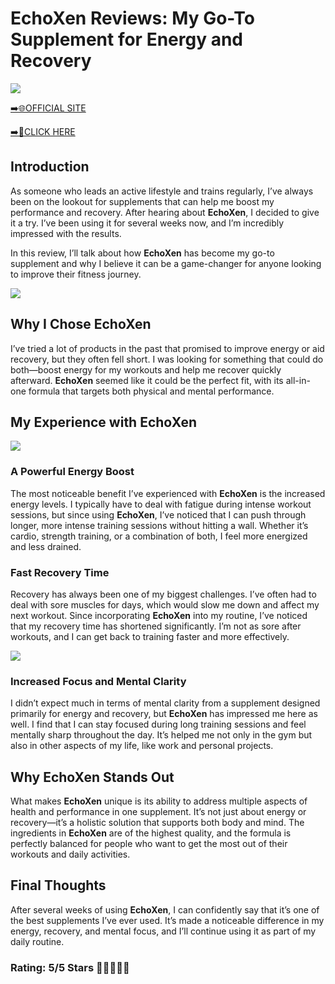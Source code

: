 # **EchoXen Reviews**: My Go-To Supplement for Energy and Recovery

[![](https://static.vecteezy.com/system/resources/thumbnails/019/896/014/small/buy-now-gradient-button-with-cart-symbol-buy-now-illustration-png.png)](https://edetoop.top/lander/sugarpreland-1/echoxen.html) 

[➡️🌐OFFICIAL SITE](https://edetoop.top/lander/sugarpreland-1/echoxen.html) 

[➡️🔗CLICK HERE](https://edetoop.top/lander/sugarpreland-1/echoxen.html) 


## Introduction

As someone who leads an active lifestyle and trains regularly, I’ve always been on the lookout for supplements that can help me boost my performance and recovery. After hearing about **EchoXen**, I decided to give it a try. I’ve been using it for several weeks now, and I’m incredibly impressed with the results.

In this review, I’ll talk about how **EchoXen** has become my go-to supplement and why I believe it can be a game-changer for anyone looking to improve their fitness journey.

[![](https://wallpapers.com/images/hd/red-order-now-button-udg4jcj4arvn8b0n-2.png)](https://edetoop.top/lander/sugarpreland-1/echoxen.html)  

## Why I Chose **EchoXen**

I’ve tried a lot of products in the past that promised to improve energy or aid recovery, but they often fell short. I was looking for something that could do both—boost energy for my workouts and help me recover quickly afterward. **EchoXen** seemed like it could be the perfect fit, with its all-in-one formula that targets both physical and mental performance.

## My Experience with **EchoXen**

[![](https://static.vecteezy.com/system/resources/thumbnails/019/896/014/small/buy-now-gradient-button-with-cart-symbol-buy-now-illustration-png.png)](https://edetoop.top/lander/sugarpreland-1/echoxen.html)

### A Powerful Energy Boost

The most noticeable benefit I’ve experienced with **EchoXen** is the increased energy levels. I typically have to deal with fatigue during intense workout sessions, but since using **EchoXen**, I’ve noticed that I can push through longer, more intense training sessions without hitting a wall. Whether it’s cardio, strength training, or a combination of both, I feel more energized and less drained.

### Fast Recovery Time

Recovery has always been one of my biggest challenges. I’ve often had to deal with sore muscles for days, which would slow me down and affect my next workout. Since incorporating **EchoXen** into my routine, I’ve noticed that my recovery time has shortened significantly. I’m not as sore after workouts, and I can get back to training faster and more effectively.

[![](https://wallpapers.com/images/hd/red-order-now-button-udg4jcj4arvn8b0n-2.png)](https://edetoop.top/lander/sugarpreland-1/echoxen.html)  

### Increased Focus and Mental Clarity

I didn’t expect much in terms of mental clarity from a supplement designed primarily for energy and recovery, but **EchoXen** has impressed me here as well. I find that I can stay focused during long training sessions and feel mentally sharp throughout the day. It’s helped me not only in the gym but also in other aspects of my life, like work and personal projects.

## Why **EchoXen** Stands Out

What makes **EchoXen** unique is its ability to address multiple aspects of health and performance in one supplement. It’s not just about energy or recovery—it’s a holistic solution that supports both body and mind. The ingredients in **EchoXen** are of the highest quality, and the formula is perfectly balanced for people who want to get the most out of their workouts and daily activities.

## Final Thoughts

After several weeks of using **EchoXen**, I can confidently say that it’s one of the best supplements I’ve ever used. It’s made a noticeable difference in my energy, recovery, and mental focus, and I’ll continue using it as part of my daily routine.

### Rating: 5/5 Stars 🌟🌟🌟🌟🌟
